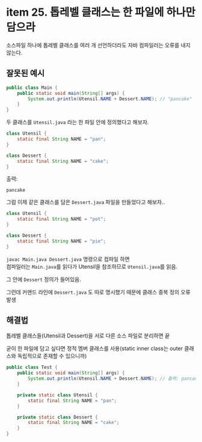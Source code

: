 # item 25. 톱레벨 클래스는 한 파일에 하나만 담으라

소스파일 하나에 톱레벨 클래스를 여러 개 선언하더라도 자바 컴파일러는 오류를 내지 않는다.

## 잘못된 예시

```java
public class Main {
    public static void main(String[] args) {
        System.out.println(Utensil.NAME + Dessert.NAME); // "pancake"
    }
}
```

두 클래스를 `Utensil.java` 라는 한 파일 안에 정의했다고 해보자.

```java
class Utensil {
    static final String NAME = "pan";
}

class Dessert {
    static final String NAME = "cake";
}
```

출력:

```
pancake
```

그럼 이제 같은 클래스를 담은 `Dessert.java` 파일을 만들었다고 해보자..

```java
class Utensil {
    static final String NAME = "pot";
}

class Dessert {
    static final String NAME = "pie";
}
```

`javac Main.java Dessert.java` 명령으로 컴파일 하면  
컴파일러는 `Main.java`를 읽다가 Utensil을 참조하므로 `Utensil.java`를 읽음.

그 안에 `Dessert` 정의가 들어있음.

그런데 커맨드 라인에 `Dessert.java` 도 따로 명시했기 때문에 클래스 중복 정의 오류 발생

## 해결법

톱레벨 클래스들(Utensil과 Dessert)을 서로 다른 소스 파일로 분리하면 끝

굳이 한 파일에 담고 싶다면 정적 멤버 클래스를 사용(static inner class는 outer 클래스와 독립적으로 존재할 수 있으니까)

```java
public class Test {
    public static void main(String[] args) {
        System.out.println(Utensil.NAME + Dessert.NAME); // 출력: pancake
    }

    private static class Utensil {
        static final String NAME = "pan";
    }

    private static class Dessert {
        static final String NAME = "cake";
    }
}
```
